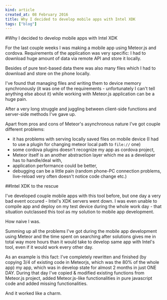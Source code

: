 ```yaml
---
kind: article
created_at: 08 February 2016
title: Why I decided to develop mobile apps with Intel XDK
tags: ["blog"]
---
```


#Why I decided to develop mobile apps with Intel XDK

For the last couple weeks I was making a mobile app using Meteor.js and cordova. Requirements of the application was very specific: I had to download huge amount of data via remote API and store it locally. 

Besides of pure text-based data there was also many files which I had to download and store on the phone locally.

I've found that managing files and writing them to device memory synchronously (it was one of the requirements - unfortunately I can't tell anything else about it) while working with Meteor.js application can be a huge pain.

After a very long struggle and juggling between client-side functions and server-side methods I've gave up. 

Apart from pros and cons of Meteor's asynchronous nature I've got couple different problems: 

- it has problems with serving locally saved files on mobile device (I had to use a plugin for changing meteor local path to `file://` one)
- some cordova plugins doesn't recognize my app as cordova project,
- Meteor itself is an another abstraction layer which me as a developer has to handle/deal with,
- application performance could be better,
- debugging can be a little pain (random phone-PC connection problems, live-reload very often doesn't notice code change etc.)

##Intel XDK to the rescue

I've developed couple mobile apps with this tool before, but one day a very bad event occured - Intel's XDK servers went down. I was even unable to compile app and deploy on my test device during the whole work day - that situation outclassed this tool as my solution to mobile app development.

How naive I was.

Summing up all the problems I've got during the mobile app development using Meteor and the time spent on searching after solutions gives me in total way more hours than it would take to develop same app with Intel's tool, even if it would work every other day. 

As an example is this fact: I've completely rewritten and finished (by copying 3/4 of existing code in Meteorjs, which was the 80% of the whole app) my app, which was in develop state for almost 2 months in just ONE DAY. During that day I've copied & modified existing functions from Meteor.js project, added Meteor.js-like functionalities in pure javascript code and added missing functionalities.

And it worked like a charm.


